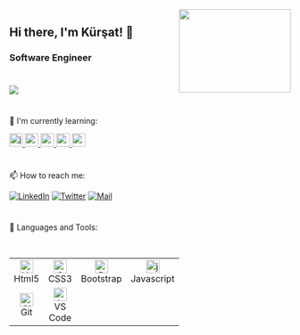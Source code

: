 <img src="https://media2.giphy.com/media/qgQUggAC3Pfv687qPC/giphy.gif?cid=790b7611a599ed245d55cb44a36a97240180272944522c99&rid=giphy.gif&ct=g" align="right" width="200" height="150">

## Hi there, I'm Kürşat! :wave:

### Software Engineer
#
<img src="https://img.shields.io/github/followers/kursatdemirdelen?style=social">

#
🌱 I'm currently learning:

<a href="https://www.javascript.com/" target="_blank" rel="noreferrer"><img src="https://upload.wikimedia.org/wikipedia/commons/thumb/9/99/Unofficial_JavaScript_logo_2.svg/1024px-Unofficial_JavaScript_logo_2.svg.png" alt="js" width="24" height="24"/> </a>
<a href="https://angularjs.org/" target="_blank" rel="noreferrer"><img src="https://angular.io/assets/images/logos/angular/angular.png" alt="angularjs" width="24" height="24"/> </a>
<a href="https://python.org/" target="_blank" rel="noreferrer"><img src="https://upload.wikimedia.org/wikipedia/commons/thumb/c/c3/Python-logo-notext.svg/640px-Python-logo-notext.svg.png" alt="python" width="24" height="24"/> </a>
<a href="https://docs.microsoft.com/tr-tr/dotnet/csharp/" target="_blank" rel="noreferrer"><img src="https://iconape.com/wp-content/png_logo_vector/c.png" alt="csharp" width="24" height="24"/> </a>
<a href="https://dotnet.microsoft.com/" target="_blank" rel="noreferrer"><img src="https://seeklogo.com/images/1/net-logo-681E247422-seeklogo.com.png" alt="nodejs" width="24" height="24"/> </a>
#


📫 How to reach me:

[![LinkedIn](https://img.shields.io/badge/%20-Connect-black?color=14171A&labelColor=212121&logo=linkedin&logoColor=ffffff)](https://www.linkedin.com/in/kursatdemirdelen/)
[![Twitter](https://img.shields.io/badge/%20-Connect-black?color=14171A&labelColor=1976d2&logo=instagram&logoColor=ffffff)](https://instagram.com/kursatdemirdelen)
[![Mail](https://img.shields.io/badge/Mail-Connect-14171a)](https://instagram.com/kursatdemirdelen)

#
:rocket: Languages and Tools:

<br>
<table>
  <tr>
      <td align="center" width="36">
      <a href="#html5">
        <img src="https://seeklogo.com/images/H/html5-without-wordmark-color-logo-14D252D878-seeklogo.com.png" width="24" height="24" alt="Html5" />
      </a>
      <br>Html5
    </td>
    <td align="center" width="36">
      <a href="#css3">
        <img src="https://upload.wikimedia.org/wikipedia/commons/thumb/6/62/CSS3_logo.svg/24px-CSS3_logo.svg.png" width="24" height="24" alt="Css3" />
      </a>
      <br>CSS3
    </td>
     <td align="center" width="36">
      <a href="#bootstrap">
        <img src="https://cdn.worldvectorlogo.com/logos/bootstrap-4.svg" width="24" height="24" alt="Bootstrap" />
      </a>
      <br>Bootstrap
    </td>
     <td align="center" width="36">
      <a href="#js">
        <img src="https://upload.wikimedia.org/wikipedia/commons/thumb/9/99/Unofficial_JavaScript_logo_2.svg/1024px-Unofficial_JavaScript_logo_2.svg.png" width="24" height="24" alt="javascript" />
      </a>
      <br>Javascript
    </td>
  </tr>

  <tr>
      <td align="center" width="36">
      <a href="#git" >
        <img src="https://upload.wikimedia.org/wikipedia/commons/thumb/3/3f/Git_icon.svg/1200px-Git_icon.svg.png" width="24" height="24" alt="Git" />
      </a>
      <br>Git
    </td>
      <td align="center"  width="36">
      <a href="#vscode">
        <img src="https://upload.wikimedia.org/wikipedia/commons/9/9a/Visual_Studio_Code_1.35_icon.svg" width="24" height="24" alt="Jamstack" />
      </a>
      <br>VS Code

  </tr>
</table>